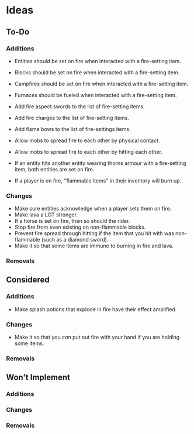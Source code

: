 # Ideas

## To-Do

### Additions

- Entities should be set on fire when interacted with a fire-setting item.
- Blocks should be set on fire when interacted with a fire-setting item.
- Campfires should be set on fire when interacted with a fire-setting item.
- Furnaces should be fueled when interacted with a fire-setting item.

- Add fire aspect swords to the list of fire-setting items.
- Add fire charges to the list of fire-setting items.
- Add flame bows to the list of fire-settings items.

- Allow mobs to spread fire to each other by physical contact.
- Allow mobs to spread fire to each other by hitting each other.

- If an entity hits another entity wearing thorns armour with a fire-setting item, both entities are set on fire.

- If a player is on fire, "flammable items" in their inventory will burn up.

### Changes

- Make sure entities acknowledge when a player sets them on fire.
- Make lava a LOT stronger.
- If a horse is set on fire, then so should the rider.
- Stop fire from even existing on non-flammable blocks.
- Prevent fire spread through hitting if the item that you hit with was non-flammable (such as a diamond sword).
- Make it so that some items are immune to burning in fire and lava.

### Removals

## Considered

### Additions

- Make splash potions that explode in fire have their effect amplified.

### Changes

- Make it so that you *can* put out fire with your hand if you are holding some items.

### Removals

## Won't Implement

### Additions

### Changes

### Removals
